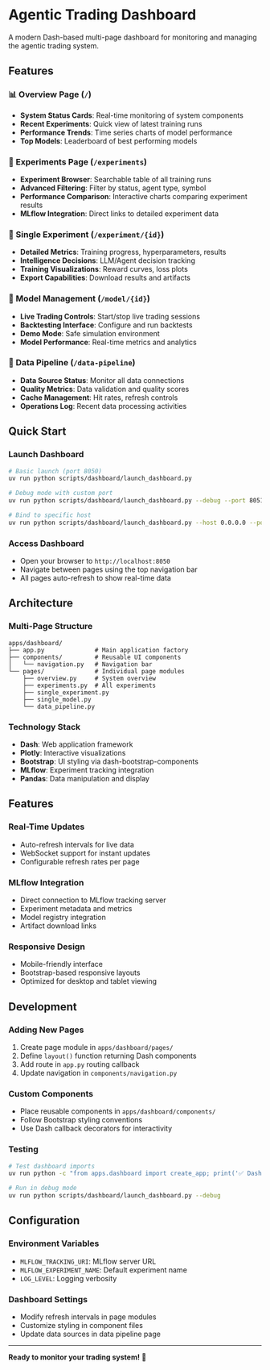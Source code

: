 # Agentic Trading Dashboard

A modern Dash-based multi-page dashboard for monitoring and managing the agentic trading system.

## Features

### 📊 Overview Page (`/`)

-   **System Status Cards**: Real-time monitoring of system components
-   **Recent Experiments**: Quick view of latest training runs
-   **Performance Trends**: Time series charts of model performance
-   **Top Models**: Leaderboard of best performing models

### 🧪 Experiments Page (`/experiments`)

-   **Experiment Browser**: Searchable table of all training runs
-   **Advanced Filtering**: Filter by status, agent type, symbol
-   **Performance Comparison**: Interactive charts comparing experiment results
-   **MLflow Integration**: Direct links to detailed experiment data

### 🔬 Single Experiment (`/experiment/{id}`)

-   **Detailed Metrics**: Training progress, hyperparameters, results
-   **Intelligence Decisions**: LLM/Agent decision tracking
-   **Training Visualizations**: Reward curves, loss plots
-   **Export Capabilities**: Download results and artifacts

### 🤖 Model Management (`/model/{id}`)

-   **Live Trading Controls**: Start/stop live trading sessions
-   **Backtesting Interface**: Configure and run backtests
-   **Demo Mode**: Safe simulation environment
-   **Model Performance**: Real-time metrics and analytics

### 🔄 Data Pipeline (`/data-pipeline`)

-   **Data Source Status**: Monitor all data connections
-   **Quality Metrics**: Data validation and quality scores
-   **Cache Management**: Hit rates, refresh controls
-   **Operations Log**: Recent data processing activities

## Quick Start

### Launch Dashboard

```bash
# Basic launch (port 8050)
uv run python scripts/dashboard/launch_dashboard.py

# Debug mode with custom port
uv run python scripts/dashboard/launch_dashboard.py --debug --port 8051

# Bind to specific host
uv run python scripts/dashboard/launch_dashboard.py --host 0.0.0.0 --port 8050
```

### Access Dashboard

-   Open your browser to `http://localhost:8050`
-   Navigate between pages using the top navigation bar
-   All pages auto-refresh to show real-time data

## Architecture

### Multi-Page Structure

```
apps/dashboard/
├── app.py              # Main application factory
├── components/         # Reusable UI components
│   └── navigation.py   # Navigation bar
└── pages/              # Individual page modules
    ├── overview.py     # System overview
    ├── experiments.py  # All experiments
    ├── single_experiment.py
    ├── single_model.py
    └── data_pipeline.py
```

### Technology Stack

-   **Dash**: Web application framework
-   **Plotly**: Interactive visualizations
-   **Bootstrap**: UI styling via dash-bootstrap-components
-   **MLflow**: Experiment tracking integration
-   **Pandas**: Data manipulation and display

## Features

### Real-Time Updates

-   Auto-refresh intervals for live data
-   WebSocket support for instant updates
-   Configurable refresh rates per page

### MLflow Integration

-   Direct connection to MLflow tracking server
-   Experiment metadata and metrics
-   Model registry integration
-   Artifact download links

### Responsive Design

-   Mobile-friendly interface
-   Bootstrap-based responsive layouts
-   Optimized for desktop and tablet viewing

## Development

### Adding New Pages

1. Create page module in `apps/dashboard/pages/`
2. Define `layout()` function returning Dash components
3. Add route in `app.py` routing callback
4. Update navigation in `components/navigation.py`

### Custom Components

-   Place reusable components in `apps/dashboard/components/`
-   Follow Bootstrap styling conventions
-   Use Dash callback decorators for interactivity

### Testing

```bash
# Test dashboard imports
uv run python -c "from apps.dashboard import create_app; print('✅ Dashboard OK')"

# Run in debug mode
uv run python scripts/dashboard/launch_dashboard.py --debug
```

## Configuration

### Environment Variables

-   `MLFLOW_TRACKING_URI`: MLflow server URL
-   `MLFLOW_EXPERIMENT_NAME`: Default experiment name
-   `LOG_LEVEL`: Logging verbosity

### Dashboard Settings

-   Modify refresh intervals in page modules
-   Customize styling in component files
-   Update data sources in data pipeline page

---

**Ready to monitor your trading system!** 🚀
